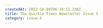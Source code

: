 ```yaml
---
createdAt: 2022-10-09T06:18:11.236Z
title: The Quirkie Times Newsletter Issue 5
category: issue-5
---
```

